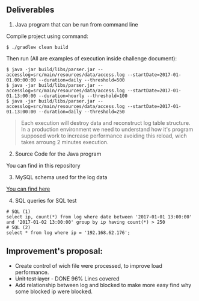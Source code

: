 Deliverables
------------

1. Java program that can be run from command line

Compile project using command:
```
$ ./gradlew clean build
```
Then run (All are examples of execution inside challenge document):
```
$ java -jar build/libs/parser.jar --accesslog=src/main/resources/data/access.log --startDate=2017-01-01.00:00:00 --duration=daily --threshold=500
$ java -jar build/libs/parser.jar --accesslog=src/main/resources/data/access.log --startDate=2017-01-01.13:00:00 --duration=hourly --threshold=100
$ java -jar build/libs/parser.jar --accesslog=src/main/resources/data/access.log --startDate=2017-01-01.13:00:00 --duration=daily --threshold=250
```

> Each execution will destroy data and reconstruct log table structure. In a production environment we need to understand
how it's program supposed work to increase performance avoiding this reload, wich takes arroung 2 minutes execution.

2. Source Code for the Java program

You can find in this repository

3. MySQL schema used for the log data

[You can find here](https://github.com/lucasnascimento/parser/blob/master/src/main/resources/schema-all.sql)

4. SQL queries for SQL test
```
# SQL (1)
select ip, count(*) from log where date between '2017-01-01 13:00:00' and '2017-01-02 13:00:00' group by ip having count(*) > 250
# SQL (2)
select * from log where ip = '192.168.62.176';
```

Improvement's proposal:
- 
* Create control of wich file were processed, to improve load performance.
* ~~Unit test layer~~ - DONE 96% Lines covered
* Add relationship between log and blocked to make more easy find why some blocked ip were blocked.